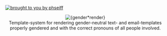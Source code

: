[![brought to you by phseiff](https://phseiff.com/images/brought-to-you-by-phseiff.svg)](https://github.com/phseiff)
<div style="text-align:center"><img href="images/title.svg" alt="{gender*render}"></div>

<div style="text-align:center">Template-system for rendering gender-neutral text- and email-templates properly gendered and with the correct pronouns of all people involved.</div>
